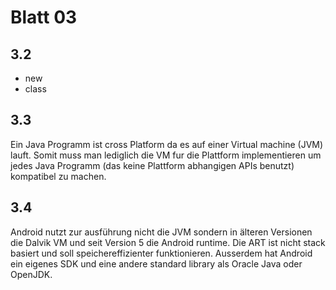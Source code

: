 # Blatt 03

## 3.2

- new
- class

## 3.3

Ein Java Programm ist cross Platform da es auf einer Virtual machine (JVM)
lauft.  Somit muss man lediglich die VM fur die Plattform implementieren um
jedes Java Programm (das keine Plattform abhangigen APIs benutzt) kompatibel zu
machen.

## 3.4

Android nutzt zur ausführung nicht die JVM sondern in älteren Versionen die
Dalvik VM und seit Version 5 die Android runtime. Die ART ist nicht stack
basiert und soll speichereffizienter funktionieren.  Ausserdem hat Android ein
eigenes SDK und eine andere standard library als Oracle Java oder OpenJDK.

